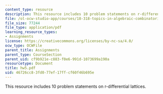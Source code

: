 ```yaml
---
content_type: resource
description: This resource includes 10 problem statements on r-differential lattices.
file: /ol-ocw-studio-app/courses/18-318-topics-in-algebraic-combinatorics-spring-2006/46726cc83fd077ef17ffcf60f46b695e_hw5.pdf
file_size: 77244
file_type: application/pdf
learning_resource_types:
- Assignments
license: https://creativecommons.org/licenses/by-nc-sa/4.0/
ocw_type: OCWFile
parent_title: Assignments
parent_type: CourseSection
parent_uid: cf9b921e-c883-f0e6-991d-1073699a190a
resourcetype: Document
title: hw5.pdf
uid: 46726cc8-3fd0-77ef-17ff-cf60f46b695e
---
```

This resource includes 10 problem statements on r-differential lattices.